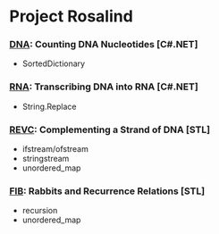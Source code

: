 # Project Rosalind
### [DNA](DNA): Counting DNA Nucleotides [C#.NET]
* SortedDictionary
### [RNA](RNA): Transcribing DNA into RNA [C#.NET]
* String.Replace
### [REVC](REVC): Complementing a Strand of DNA [STL]
* ifstream/ofstream
* stringstream
* unordered_map
### [FIB](FIB): Rabbits and Recurrence Relations [STL]
* recursion
* unordered_map
